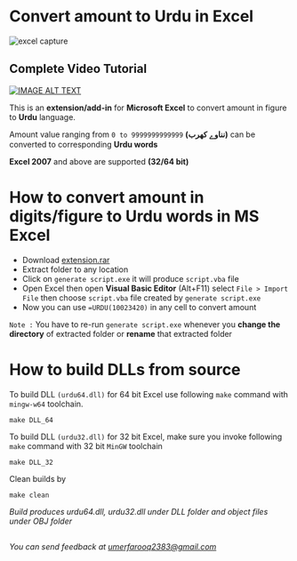 # Convert amount to Urdu in Excel 

![excel capture](https://user-images.githubusercontent.com/35717992/144745325-3d962dbc-6868-4c36-8279-82dd218b8002.JPG)


## Complete Video Tutorial
[![IMAGE ALT TEXT](http://img.youtube.com/vi/WvcUi0CQaB0/0.jpg)](http://www.youtube.com/watch?v=WvcUi0CQaB0 "Convert amount to Urdu in Excel ")

This is an **extension/add-in** for **Microsoft Excel** to convert amount in figure to **Urdu** language.

Amount value ranging from `0 to 9999999999999` **(نناوے کھرب)**  can be converted to corresponding **Urdu words**

**Excel 2007** and above are supported **(32/64 bit)**



# How to convert amount in digits/figure to Urdu words in MS Excel

* Download [extension.rar](https://github.com/umer0586/excel-urdu-extension/releases)
* Extract folder to any location
* Click on `generate script.exe` it will produce `script.vba` file
* Open Excel then open **Visual Basic Editor** (Alt+F11) select `File > Import File` then choose `script.vba` file created by `generate script.exe`
* Now you can use `=URDU(10023420)` in any cell to convert amount

`Note :` You have to re-run `generate script.exe` whenever you **change the directory** of extracted folder or **rename** that extracted folder



# How to build DLLs from source

To build DLL `(urdu64.dll)` for 64 bit Excel use following `make` command with `mingw-w64` toolchain.

    make DLL_64

To build DLL `(urdu32.dll)` for 32 bit Excel, make sure you invoke following `make` command with 32 bit `MinGW` toolchain

    make DLL_32

Clean builds by

    make clean

*Build produces urdu64.dll, urdu32.dll under DLL folder and object files under OBJ folder*

##
*You can send feedback at umerfarooq2383@gmail.com*


